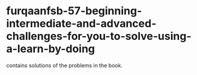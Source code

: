 # furqaanfsb-57-beginning-intermediate-and-advanced-challenges-for-you-to-solve-using-a-learn-by-doing

contains solutions of the problems in the book.
